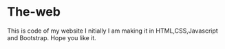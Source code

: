 # The-web
This is code of my website
I nitially I am making it in HTML,CSS,Javascript and Bootstrap.
Hope you like it.